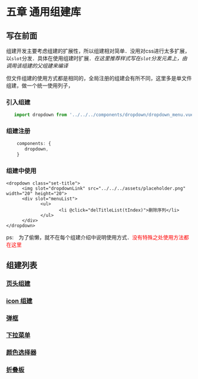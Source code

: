 # 五章 通用组建库

## 写在前面

组建开发主要考虑组建的扩展性，所以组建相对简单．没用对css进行太多扩展，以`slot`分发．具体在使用组建时扩展．*在这里推荐样式写在`slot`分发元素上，由调用该组建的父组建来编译*

但文件组建的使用方式都是相同的，全局注册的组建会有所不同，这里多是单文件组建，做一个统一使用列子，
### 引入组建
```javascript
   import dropdown from '../../../components/dropdown/dropdown_menu.vue'
```

### 组建注册
```javascript
    components: {
       dropdown,
    }
```

### 组建中使用
```vue
<dropdown class="set-title">
      <img slot="dropdownLink" src="../../../assets/placeholder.png" width="20" height="20">
      <div slot="menuList">
             <ul>
                    <li @click="delTitleList(tIndex)">删除序列</li>
             </ul>
      </div>
</dropdown>
```

ps:　为了偷懒，就不在每个组建介绍中说明使用方式．<font color=red>没有特殊之处使用方法都在这里</font>


## 组建列表

### [页头组建](header.html)

### [icon 组建](icon.html)

### [弹框](toast.html)

### [下拉菜单](drawdown.html)

### [颜色选择器](color.html)

### [折叠板](collapse.html)

